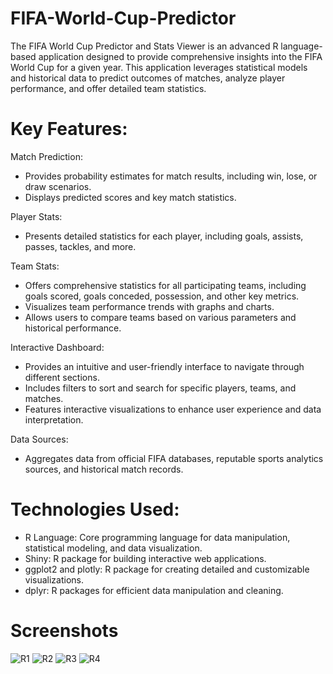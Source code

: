 # FIFA-World-Cup-Predictor
The FIFA World Cup Predictor and Stats Viewer is an advanced R language-based application designed to provide comprehensive insights into the FIFA World Cup for a given year. This application leverages statistical models and historical data to predict outcomes of matches, analyze player performance, and offer detailed team statistics.

# Key Features:

Match Prediction:
* Provides probability estimates for match results, including win, lose, or draw scenarios.
* Displays predicted scores and key match statistics.

Player Stats:
* Presents detailed statistics for each player, including goals, assists, passes, tackles, and more.

Team Stats:
* Offers comprehensive statistics for all participating teams, including goals scored, goals conceded, possession, and other key metrics.
* Visualizes team performance trends with graphs and charts.
* Allows users to compare teams based on various parameters and historical performance.
  
Interactive Dashboard:
* Provides an intuitive and user-friendly interface to navigate through different sections.
* Includes filters to sort and search for specific players, teams, and matches.
* Features interactive visualizations to enhance user experience and data interpretation.
  
Data Sources:
* Aggregates data from official FIFA databases, reputable sports analytics sources, and historical match records.

# Technologies Used:
* R Language: Core programming language for data manipulation, statistical modeling, and data visualization.
* Shiny: R package for building interactive web applications.
* ggplot2 and plotly: R package for creating detailed and customizable visualizations.
* dplyr: R packages for efficient data manipulation and cleaning.

# Screenshots
![R1](https://github.com/user-attachments/assets/648e0437-6ce1-4e8e-9961-d2a97af31d27)
![R2](https://github.com/user-attachments/assets/aa16e658-faf0-4195-ad31-ad4ce5a21bb5)
![R3](https://github.com/user-attachments/assets/dfbbb2a1-9f24-4ab9-b646-882fe1c59f18)
![R4](https://github.com/user-attachments/assets/895e3652-52c6-41bd-9036-f143d6e58bb8)
